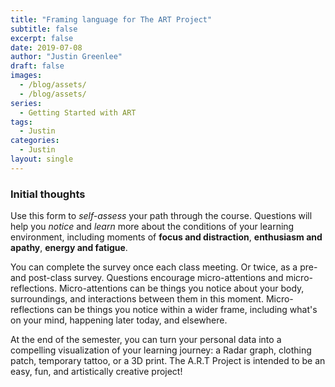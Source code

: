 ```yaml
---
title: "Framing language for The ART Project"
subtitle: false
excerpt: false
date: 2019-07-08
author: "Justin Greenlee"
draft: false
images:
  - /blog/assets/
  - /blog/assets/
series:
  - Getting Started with ART
tags:
  - Justin
categories:
  - Justin
layout: single
---
```


### Initial thoughts

Use this form to _self-assess_ your path through the course. Questions will help you *notice* and *learn* more about the conditions of your learning environment, including moments of __focus and distraction__, **enthusiasm and apathy**, __energy and fatigue__.

You can complete the survey once each class meeting. Or twice, as a pre- and post-class survey. Questions encourage micro-attentions and micro-reflections. Micro-attentions can be things you notice about your body, surroundings, and interactions between them in this moment. Micro-reflections can be things you notice within a wider frame, including what's on your mind, happening later today, and elsewhere.

At the end of the semester, you can turn your personal data into a compelling visualization of your learning journey: a Radar graph, clothing patch, temporary tattoo, or a 3D print. The A.R.T Project is intended to be an easy, fun, and artistically creative project!
